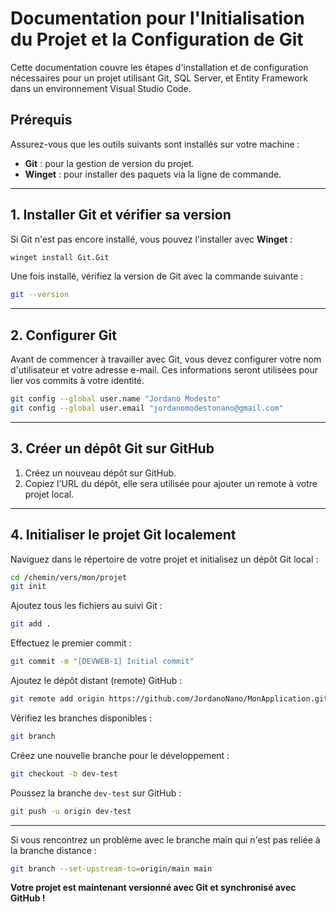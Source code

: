 # Documentation pour l'Initialisation du Projet et la Configuration de Git

Cette documentation couvre les étapes d'installation et de configuration nécessaires pour un projet utilisant Git, SQL Server, et Entity Framework dans un environnement Visual Studio Code.

## Prérequis

Assurez-vous que les outils suivants sont installés sur votre machine :

- **Git** : pour la gestion de version du projet.
- **Winget** : pour installer des paquets via la ligne de commande.

---

## 1. Installer Git et vérifier sa version

Si Git n'est pas encore installé, vous pouvez l'installer avec **Winget** :

```bash
winget install Git.Git
```

Une fois installé, vérifiez la version de Git avec la commande suivante :

```bash
git --version
```

---

## 2. Configurer Git

Avant de commencer à travailler avec Git, vous devez configurer votre nom d'utilisateur et votre adresse e-mail. Ces informations seront utilisées pour lier vos commits à votre identité.

```bash
git config --global user.name "Jordano Modesto"
git config --global user.email "jordanomodestonano@gmail.com"
```

---

## 3. Créer un dépôt Git sur GitHub

1. Créez un nouveau dépôt sur GitHub.
2. Copiez l'URL du dépôt, elle sera utilisée pour ajouter un remote à votre projet local.

---

## 4. Initialiser le projet Git localement

Naviguez dans le répertoire de votre projet et initialisez un dépôt Git local :

```bash
cd /chemin/vers/mon/projet
git init
```

Ajoutez tous les fichiers au suivi Git :

```bash
git add .
```

Effectuez le premier commit :

```bash
git commit -m "[DEVWEB-1] Initial commit"
```

Ajoutez le dépôt distant (remote) GitHub :

```bash
git remote add origin https://github.com/JordanoNano/MonApplication.git
```

Vérifiez les branches disponibles :

```bash
git branch
```

Créez une nouvelle branche pour le développement :

```bash
git checkout -b dev-test
```

Poussez la branche `dev-test` sur GitHub :

```bash
git push -u origin dev-test
```

---
Si vous rencontrez un problème avec le branche main qui n'est pas reliée à la branche distance :
```bash
git branch --set-upstream-to=origin/main main
```

**Votre projet est maintenant versionné avec Git et synchronisé avec GitHub !**
